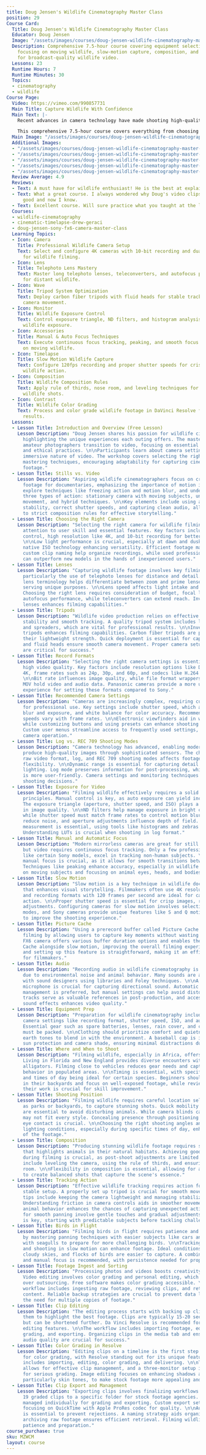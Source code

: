 ```yaml
---
title: Doug Jensen's Wildlife Cinematography Master Class
position: 29
Course Card:
  Title: Doug Jensen's Wildlife Cinematography Master Class
  Educator: Doug Jensen
  Image: "/assets/images/courses/doug-jensen-wildlife-cinematography-master-class/doug-jensen-wildlife-cinematography-master-class.jpg"
  Description: Comprehensive 7.5-hour course covering equipment selection, exposure,
    focusing on moving wildlife, slow-motion capture, composition, and color grading
    for broadcast-quality wildlife video.
  Lessons: 23
  Runtime Hours: 7
  Runtime Minutes: 30
  Topics:
  - cinematography
  - wildlife
Course Page:
  Video: https://vimeo.com/990857731
  Main Title: Capture Wildlife With Confidence
  Main Text: |-
    Recent advances in camera technology have made shooting high-quality 4K wildlife video accessible to everyone. Whether you're an experienced amateur photographer or a seasoned video professional, this master class is an invaluable resource for successfully shooting and color-grading broadcast-quality wildlife video.

    This comprehensive 7.5-hour course covers everything from choosing the right equipment to mastering essential techniques like exposure, focusing on moving wildlife, slow-motion capture, and composition. With in-depth lessons on processing and color grading, you'll learn how to transform your footage into stunning final results that exceed expectations.
  Main Image: "/assets/images/courses/doug-jensen-wildlife-cinematography-master-class/doug-jensen-wildlife-cinematography-master-class-1.jpg"
  Additional Images:
  - "/assets/images/courses/doug-jensen-wildlife-cinematography-master-class/doug-jensen-wildlife-cinematography-master-class-2.jpg"
  - "/assets/images/courses/doug-jensen-wildlife-cinematography-master-class/doug-jensen-wildlife-cinematography-master-class-3.jpg"
  - "/assets/images/courses/doug-jensen-wildlife-cinematography-master-class/doug-jensen-wildlife-cinematography-master-class-4.jpg"
  - "/assets/images/courses/doug-jensen-wildlife-cinematography-master-class/doug-jensen-wildlife-cinematography-master-class-5.jpg"
  - "/assets/images/courses/doug-jensen-wildlife-cinematography-master-class/doug-jensen-wildlife-cinematography-master-class-6.jpg"
  Review Average: 4.9
  Reviews:
  - Text: A must have for wildlife enthusiast! He is the best at explaining things!
  - Text: What a great course. I always wondered why Doug's video clips looked so
      good and now I know.
  - Text: Excellent course. Will sure practice what you taught at the local bird sanctuary.
  Courses:
  - wildlife-cinematography
  - cinematic-timelapse-drew-geraci
  - doug-jensen-sony-fx6-camera-master-class
  Learning Topics:
  - Icon: Camera
    Title: Professional Wildlife Camera Setup
    Text: Select and configure 4K cameras with 10-bit recording and dual native ISO
      for wildlife filming.
  - Icon: Lens
    Title: Telephoto Lens Mastery
    Text: Master long telephoto lenses, teleconverters, and autofocus performance
      for distant wildlife.
  - Icon: Wave
    Title: Tripod System Optimization
    Text: Deploy carbon fiber tripods with fluid heads for stable tracking and smooth
      camera movement.
  - Icon: Monitor
    Title: Wildlife Exposure Control
    Text: Control exposure triangle, ND filters, and histogram analysis for perfect
      wildlife exposure.
  - Icon: Accessories
    Title: Manual & Auto Focus Techniques
    Text: Execute continuous focus tracking, peaking, and smooth focus transitions
      on moving wildlife.
  - Icon: Timelapse
    Title: Slow Motion Wildlife Capture
    Text: Configure 120fps recording and proper shutter speeds for crisp slow-motion
      wildlife action.
  - Icon: Composition
    Title: Wildlife Composition Rules
    Text: Apply rule of thirds, nose room, and leveling techniques for compelling
      wildlife shots.
  - Icon: Contrast
    Title: Wildlife Color Grading
    Text: Process and color grade wildlife footage in DaVinci Resolve for broadcast-quality
      results.
  Lessons:
  - Lesson Title: Introduction and Overview (Free Lesson)
    Lesson Description: "Doug Jensen shares his passion for wildlife cinematography,
      highlighting the unique experiences each outing offers. The masterclass helps
      amateur photographers transition to video, focusing on essential skills, equipment,
      and ethical practices. \n\nParticipants learn about camera settings and the
      immersive nature of video. The workshop covers selecting the right camera and
      mastering techniques, encouraging adaptability for capturing cinematic wildlife
      footage."
  - Lesson Title: Stills vs. Video
    Lesson Description: "Aspiring wildlife cinematographers focus on creating cinematic
      footage for documentaries, emphasizing the importance of motion in video. They
      explore techniques like freezing action and motion blur, and understand the
      three types of action: stationary camera with moving subjects, unmotivated camera
      movement, and hybrid techniques. \n\nKey elements include using a tripod for
      stability, correct shutter speeds, and capturing clean audio, all while adhering
      to strict composition rules for effective storytelling."
  - Lesson Title: Choosing the Right Camera
    Lesson Description: "Selecting the right camera for wildlife filming requires
      attention to user skill and essential features. Key factors include full manual
      control, high resolution like 4K, and 10-bit recording for better color quality.
      \n\nLow light performance is crucial, especially at dawn and dusk, with dual
      native ISO technology enhancing versatility. Efficient footage management and
      custom clip naming help organize recordings, while used professional cameras
      can outperform new models in the hands of inexperienced users."
  - Lesson Title: Lenses
    Lesson Description: "Capturing wildlife footage involves key filming techniques,
      particularly the use of telephoto lenses for distance and detail. Understanding
      lens terminology helps differentiate between zoom and prime lenses, with each
      serving unique purposes. \n\nLens speed affects light intake and image quality.
      Choosing the right lens requires consideration of budget, focal length, and
      autofocus performance, while teleconverters can extend reach. Investing in quality
      lenses enhances filming capabilities."
  - Lesson Title: Tripods
    Lesson Description: "Wildlife video production relies on effective tripods for
      stability and smooth tracking. A quality tripod system includes legs, heads,
      and spreaders, which are vital for professional results. \n\nInvesting in good
      tripods enhances filming capabilities. Carbon fiber tripods are preferred for
      their lightweight strength. Quick deployment is essential for capturing wildlife,
      and fluid heads ensure smooth camera movement. Proper camera setup and balancing
      are critical for success."
  - Lesson Title: Record Formats
    Lesson Description: "Selecting the right camera settings is essential for achieving
      high video quality. Key factors include resolution options like DCI 4K and UHD
      4K, frame rates such as 24p, 30p, and 60p, and codecs like H.264 and H.265.
      \n\nBit rate influences image quality, while file format wrappers like MP4 and
      MOV hold video and audio data. Panasonic cameras provide a more user-friendly
      experience for setting these formats compared to Sony."
  - Lesson Title: Recommended Camera Settings
    Lesson Description: "Cameras are increasingly complex, requiring customization
      for professional use. Key settings include shutter speed, which affects motion
      blur and exposure, and white balance for color accuracy. Recommended shutter
      speeds vary with frame rates. \n\nElectronic viewfinders aid in wildlife cinematography,
      while customizing buttons and using presets can enhance shooting efficiency.
      Custom user menus streamline access to frequently used settings, improving overall
      camera operation."
  - Lesson Title: Log vs. REC 709 Shooting Modes
    Lesson Description: "Camera technology has advanced, enabling modern cameras to
      produce high-quality images through sophisticated sensors. The choice between
      raw video format, log, and REC 709 shooting modes affects footage quality and
      flexibility. \n\nDynamic range is essential for capturing detail in different
      lighting. Log mode preserves information for post-processing, while REC 709
      is more user-friendly. Camera settings and monitoring techniques also influence
      shooting decisions."
  - Lesson Title: Exposure for Video
    Lesson Description: "Filming wildlife effectively requires a solid grasp of exposure
      principles. Manual control is key, as auto exposure can yield inconsistent results.
      The exposure triangle (aperture, shutter speed, and ISO) plays a vital role
      in image quality. \n\nND filters help manage exposure in bright conditions,
      while shutter speed must match frame rates to control motion blur. Low ISO settings
      reduce noise, and aperture adjustments influence depth of field. Accurate exposure
      measurement is essential, using tools like histograms and zebras for highlights.
      Understanding LUTs is crucial when shooting in log format."
  - Lesson Title: Manual and Automatic Focus
    Lesson Description: "Modern mirrorless cameras are great for still photography,
      but video requires continuous focus tracking. Only a few professional cameras,
      like certain Sony models, excel in tracking non-human subjects. \n\nMastering
      manual focus is crucial, as it allows for smooth transitions between focus modes.
      Techniques like peaking enhance accuracy, especially in wildlife filming. Practicing
      on moving subjects and focusing on animal eyes, heads, and bodies improves skills."
  - Lesson Title: Slow Motion
    Lesson Description: "Slow motion is a key technique in wildlife documentaries
      that enhances visual storytelling. Filmmakers often use 4K resolution for clarity,
      and recording formats with 120 frames per second are ideal for capturing detailed
      action. \n\nProper shutter speed is essential for crisp images, requiring manual
      adjustments. Configuring cameras for slow motion involves selecting the right
      modes, and Sony cameras provide unique features like S and Q motion settings
      to improve the shooting experience."
  - Lesson Title: Picture Cache
    Lesson Description: "Using a prerecord buffer called Picture Cache enhances wildlife
      filming by allowing users to capture key moments without wasting footage. \n\nThe
      FX6 camera offers various buffer duration options and enables the use of Picture
      Cache alongside slow motion, improving the overall filming experience. Activating
      and setting up this feature is straightforward, making it an efficient tool
      for filmmakers."
  - Lesson Title: Audio
    Lesson Description: "Recording audio in wildlife cinematography is challenging
      due to environmental noise and animal behavior. Many sounds are added in post-production,
      with sound designers using libraries and Foley techniques. \n\nA quality shotgun
      microphone is crucial for capturing directional sound. Automatic audio level
      management is preferred, but manual settings can help avoid distortion. Scratch
      tracks serve as valuable references in post-production, and access to royalty-free
      sound effects enhances video quality."
  - Lesson Title: Equipment Prep
    Lesson Description: "Preparation for wildlife cinematography includes checking
      camera settings like recording format, shutter speed, ISO, and audio setup.
      Essential gear such as spare batteries, lenses, rain cover, and cleaning supplies
      must be packed. \n\nClothing should prioritize comfort and quietness, favoring
      earth tones to blend in with the environment. A baseball cap is important for
      sun protection and camera shade, ensuring minimal distractions during filming."
  - Lesson Title: Where and When to Shoot
    Lesson Description: "Filming wildlife, especially in Africa, offers unique opportunities.
      Living in Florida and New England provides diverse encounters with birds and
      alligators. Filming close to vehicles reduces gear needs and captures wildlife
      behavior in populated areas. \n\nTiming is essential, with specific seasons
      and times of day being ideal for certain species. Beginners should practice
      in their backyards and focus on well-exposed footage, while reviewing and analyzing
      their work is crucial for skill improvement."
  - Lesson Title: Shooting Position
    Lesson Description: "Filming wildlife requires careful location selection, such
      as parks or backyards, to capture stunning shots. Quick mobility and stealth
      are essential to avoid disturbing animals. While camera blinds can help, they
      may not fit every style. Concealing presence through positioning and avoiding
      eye contact is crucial. \n\nChoosing the right shooting angles and considering
      lighting conditions, especially during specific times of day, enhances the quality
      of the footage."
  - Lesson Title: Composition
    Lesson Description: "Producing stunning wildlife footage requires strong composition
      that highlights animals in their natural habitats. Achieving good composition
      during filming is crucial, as post-shoot adjustments are limited. Key techniques
      include leveling the camera, using the rule of thirds, and ensuring proper nose
      room. \n\nFlexibility in composition is essential, allowing for adjustments
      to create balanced shots that capture the scene's essence."
  - Lesson Title: Tracking Action
    Lesson Description: "Effective wildlife tracking requires action footage and a
      stable setup. A properly set up tripod is crucial for smooth movement. Ten practical
      tips include keeping the camera lightweight and managing stabilization settings.
      Understanding friction in camera controls aids in smoother movements. \n\nAnticipating
      animal behavior enhances the chances of capturing unexpected actions. Techniques
      for smooth panning involve gentle touches and gradual adjustments. Practice
      is key, starting with predictable subjects before tackling challenging wildlife."
  - Lesson Title: Birds in Flight
    Lesson Description: "Filming birds in flight requires patience and skill. Start
      by mastering panning techniques with easier subjects like cars and pets. Practice
      with seagulls to prepare for more challenging birds. \n\nTracking from a distance
      and shooting in slow motion can enhance footage. Ideal conditions include partly
      cloudy skies, and flocks of birds are easier to capture. A combination of auto
      and manual focus is recommended, with persistence needed for proper focus."
  - Lesson Title: Footage Ingest and Sorting
    Lesson Description: "Processing photos and videos boosts creativity and quality.
      Video editing involves color grading and personal editing, which is preferred
      over outsourcing. Free software makes color grading accessible. \n\nThe post-production
      workflow includes ingesting raw footage, reviewing clips, and retaining valuable
      content. Reliable backup strategies are crucial to prevent data loss, highlighting
      the need for multiple copies of footage."
  - Lesson Title: Clip Editing
    Lesson Description: "The editing process starts with backing up clips and trimming
      them to highlight the best footage. Clips are typically 15-20 seconds long,
      but can be shortened further. Da Vinci Resolve is recommended for its robust
      editing features. \n\nThe workflow includes importing footage, editing, color
      grading, and exporting. Organizing clips in the media tab and ensuring high
      audio quality are crucial for success."
  - Lesson Title: Color Grading in Resolve
    Lesson Description: "Editing clips on a timeline is the first step in preparing
      for color grading, with Resolve standing out for its unique features. The workflow
      includes importing, editing, color grading, and delivering. \n\nThe color tab
      allows for effective clip management, and a three-monitor setup is recommended
      for serious grading. Image editing focuses on enhancing shadows and colors,
      particularly skin tones, to make stock footage more appealing and competitive."
  - Lesson Title: Clip Export and Management
    Lesson Description: "Exporting clips involves finalizing workflows by sending
      19 graded clips to a specific folder for stock footage agencies. Each clip is
      managed individually for grading and exporting. Custom export settings are created,
      focusing on QuickTime with Apple ProRes codec for quality. \n\nAudio management
      is essential to prevent rejections. A naming strategy aids organization, while
      archiving raw footage ensures efficient retrieval. Filming wildlife requires
      patience and preparation."
course_purchase: true
sku: MZWCM
layout: course
---
```


